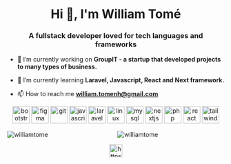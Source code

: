 <h1 align="center">Hi 👋, I'm William Tomé</h1>
<h3 align="center">A fullstack developer loved for tech languages and frameworks</h3>

- 🔭 I’m currently working on **GroupIT - a startup that developed projects to many types of business.**

- 🌱 I’m currently learning **Laravel, Javascript, React and Next framework.**

- 📫 How to reach me **william.tomenh@gmail.com**

<p align="center"><img src="https://devicons.github.io/devicon/devicon.git/icons/bootstrap/bootstrap-plain.svg" alt="bootstrap" width="40" height="40"/> <img src="https://www.vectorlogo.zone/logos/figma/figma-icon.svg" alt="figma" width="40" height="40"/> <img src="https://www.vectorlogo.zone/logos/git-scm/git-scm-icon.svg" alt="git" width="40" height="40"/> <img src="https://devicons.github.io/devicon/devicon.git/icons/javascript/javascript-original.svg" alt="javascript" width="40" height="40"/> <img src="https://devicons.github.io/devicon/devicon.git/icons/laravel/laravel-plain-wordmark.svg" alt="laravel" width="40" height="40"/> <img src="https://devicons.github.io/devicon/devicon.git/icons/linux/linux-original.svg" alt="linux" width="40" height="40"/> <img src="https://devicons.github.io/devicon/devicon.git/icons/mysql/mysql-original-wordmark.svg" alt="mysql" width="40" height="40"/> <img src="https://cdn.worldvectorlogo.com/logos/nextjs-3.svg" alt="nextjs" width="40" height="40"/> <img src="https://devicons.github.io/devicon/devicon.git/icons/php/php-original.svg" alt="php" width="40" height="40"/> <img src="https://devicons.github.io/devicon/devicon.git/icons/react/react-original-wordmark.svg" alt="react" width="40" height="40"/> <img src="https://www.vectorlogo.zone/logos/tailwindcss/tailwindcss-icon.svg" alt="tailwind" width="40" height="40"/></p>

<p><img align="left" src="https://github-readme-stats.vercel.app/api/top-langs/?username=williamtome&layout=compact" alt="williamtome" /></p>

<p align="center">&nbsp;<img src="https://github-readme-stats.vercel.app/api?username=williamtome&show_icons=true" alt="williamtome" /></p>

<p align="center">
<a href="https://linkedin.com/in/williamtome/" target="_blank"><img align="center" src="https://cdn.jsdelivr.net/npm/simple-icons@3.0.1/icons/linkedin.svg" alt="https://www.linkedin.com/in/williamtome/" height="30" width="30" /></a>
</p>
